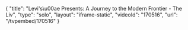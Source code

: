 {
    "title": "Levi's\u00ae Presents: A Journey to the Modern Frontier - The Liv",
    "type": "solo",
    "layout": "iframe-static",
    "videoId": "170516",
    "url": "\/tvpembed\/170516"
}